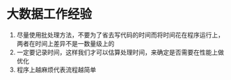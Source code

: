 # 大数据工作经验

1. 尽量使用批处理方法，不要为了省去写代码的时间而将时间花在程序运行上，两者在时间上差异不是一数量级上的
2. 一定要记录时间，这样我们才可以估算处理时间，来确定是否需要在性能上做优化
3. 程序上越麻烦代表流程越简单
